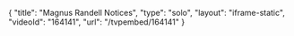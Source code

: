 {
    "title": "Magnus Randell Notices",
    "type": "solo",
    "layout": "iframe-static",
    "videoId": "164141",
    "url": "\/tvpembed\/164141"
}